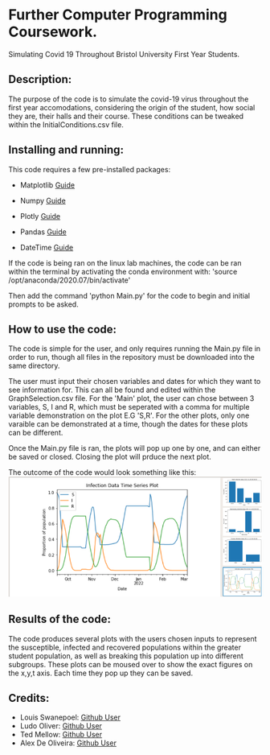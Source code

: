 # Further Computer Programming Coursework.

Simulating Covid 19 Throughout Bristol University First Year Students.

## Description:

The purpose of the code is to simulate the covid-19 virus throughout the first year accomodations, considering the origin of the student, how social they are, their halls and their course. These conditions can be tweaked within the InitialConditions.csv file. 

## Installing and running:

This code requires a few pre-installed packages: 

* Matplotlib [Guide](https://matplotlib.org/stable/users/installing/index.html)

* Numpy [Guide](https://numpy.org/install/)

* Plotly [Guide](https://plotly.com/python/getting-started/)

* Pandas [Guide](https://pandas.pydata.org/docs/getting_started/install.html)

* DateTime [Guide](https://pypi.org/project/DateTime/)

If the code is being ran on the linux lab machines, the code can be ran within the terminal by activating the conda environment with:
'source /opt/anaconda/2020.07/bin/activate'

Then add the command 'python Main.py' for the code to begin and initial prompts to be asked.
## How to use the code:

The code is simple for the user, and only requires running the Main.py file in order to run, though all files in the repository must be downloaded into the same directory.

The user must input their chosen variables and dates for which they want to see information for. This can all be found and edited within the GraphSelection.csv file. For the 'Main' plot, the user can chose between 3 variables, S, I and R, which must be seperated with a comma for multiple variable demonstration on the plot E.G 'S,R'. For the other plots, only one varaible can be demonstrated at a time, though the dates for these plots can be different. 

Once the Main.py file is ran, the plots will pop up one by one, and can either be saved or closed. Closing the plot will prduce the next plot. 

The outcome of the code would look something like this: ![Image](https://github.com/louis-swanepoel/FCP/blob/main/Example%20Screenshot.png)

## Results of the code: 

The code produces several plots with the users chosen inputs to represent the susceptible, infected and recovered populations within the greater student population, as well as breaking this population up into different subgroups. These plots can be moused over to show the exact figures on the x,y,t axis. Each time they pop up they can be saved.

## Credits:

- Louis Swanepoel: [Github User](https://github.com/louis-swanepoel)
- Ludo Oliver: [Github User](https://github.com/xd21736)
- Ted Mellow: [Github User](https://github.com/Ted-Mellow)
- Alex De Oliveira: [Github User](https://github.com/AlexDE6)
